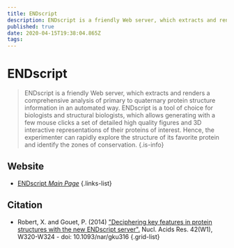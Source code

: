 ```yaml
---
title: ENDscript
description: ENDscript is a friendly Web server, which extracts and renders a comprehensive analysis of primary to quaternary protein structure information in an automated way.
published: true
date: 2020-04-15T19:38:04.865Z
tags: 
---
```


# ENDscript
> ENDscript is a friendly Web server, which extracts and renders a comprehensive analysis of primary to quaternary protein structure information in an automated way.
&NewLine;
ENDscript is a tool of choice for biologists and structural biologists, which allows generating with a few mouse clicks a set of detailed high quality figures and 3D interactive representations of their proteins of interest.
Hence, the experimenter can rapidly explore the structure of its favorite protein and identify the zones of conservation.
{.is-info}



## Website

- [ENDscript *Main Page*](http://espript.ibcp.fr/ESPript/ENDscript/index.php)
{.links-list}

## Citation

- Robert, X. and Gouet, P. (2014) ["Deciphering key features in protein structures with the new ENDscript server".](https://academic.oup.com/nar/article/42/W1/W320/2435247) Nucl. Acids Res. 42(W1), W320-W324 - doi: 10.1093/nar/gku316
{.grid-list}